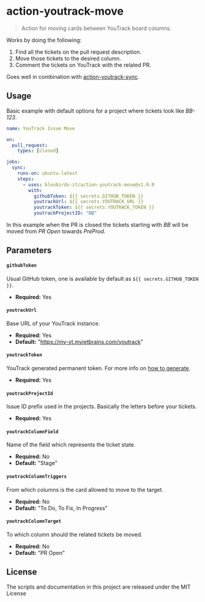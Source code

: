 # action-youtrack-move

> Action for moving cards between YouTrack board columns.

Works by doing the following:

1. Find all the tickets on the pull request description.
2. Move those tickets to the desired column.
3. Comment the tickets on YouTrack with the related PR.

Goes well in combination with [action-youtrack-sync](https://github.com/bloobirds-it/action-youtrack-sync).

## Usage

Basic example with default options for a project where tickets look like _BB-123_.

```yaml
name: YouTrack Issue Move

on:
  pull_request:
    types: [closed]

jobs:
  sync:
    runs-on: ubuntu-latest
    steps:
      - uses: bloobirds-it/action-youtrack-move@v1.0.0
        with:
          githubToken: ${{ secrets.GITHUB_TOKEN }}
          youtrackUrl: ${{ secrets.YOUTRACK_URL }}
          youtrackToken: ${{ secrets.YOUTRACK_TOKEN }}
          youtrackProjectID: "BB"
```

In this example when the PR is closed the tickets starting with _BB_ will be moved from _PR Open_ towards _PreProd_.

## Parameters

#### `githubToken`

Usual GitHub token, one is available by default as `${{ secrets.GITHUB_TOKEN }}`.

- **Required:** Yes

#### `youtrackUrl`

Base URL of your YouTrack instance.

- **Required:** Yes
- **Default:** "https://my-yt.myjetbrains.com/youtrack"

#### `youtrackToken`

YouTrack generated permanent token. For more info on [how to generate](https://www.jetbrains.com/help/youtrack/standalone/Manage-Permanent-Token.html).

- **Required:** Yes

#### `youtrackProjectId`

Issue ID prefix used in the projects. Basically the letters before your tickets.

- **Required:** Yes

#### `youtrackColumnField`

Name of the field which represents the ticket state.

- **Required:** No
- **Default:** "Stage"

#### `youtrackColumnTriggers`

From which columns is the card allowed to move to the target.

- **Required:** No
- **Default:** "To Do, To Fix, In Progress"

#### `youtrackColumnTarget`

To which column should the related tickets be moved.

- **Required:** No
- **Default:** "PR Open"

## License

The scripts and documentation in this project are released under the MIT License
